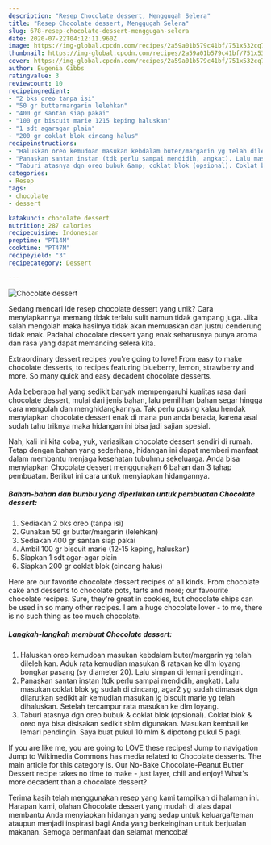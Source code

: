 ```yaml
---
description: "Resep Chocolate dessert, Menggugah Selera"
title: "Resep Chocolate dessert, Menggugah Selera"
slug: 678-resep-chocolate-dessert-menggugah-selera
date: 2020-07-22T04:12:11.960Z
image: https://img-global.cpcdn.com/recipes/2a59a01b579c41bf/751x532cq70/chocolate-dessert-foto-resep-utama.jpg
thumbnail: https://img-global.cpcdn.com/recipes/2a59a01b579c41bf/751x532cq70/chocolate-dessert-foto-resep-utama.jpg
cover: https://img-global.cpcdn.com/recipes/2a59a01b579c41bf/751x532cq70/chocolate-dessert-foto-resep-utama.jpg
author: Eugenia Gibbs
ratingvalue: 3
reviewcount: 10
recipeingredient:
- "2 bks oreo tanpa isi"
- "50 gr buttermargarin lelehkan"
- "400 gr santan siap pakai"
- "100 gr biscuit marie 1215 keping haluskan"
- "1 sdt agaragar plain"
- "200 gr coklat blok cincang halus"
recipeinstructions:
- "Haluskan oreo kemudoan masukan kebdalam buter/margarin yg telah dileleh kan. Aduk rata kemudian masukan &amp; ratakan ke dlm loyang bongkar pasang (sy diameter 20). Lalu simpan di lemari pendingin."
- "Panaskan santan instan (tdk perlu sampai mendidih, angkat). Lalu masukan coklat blok yg sudah di cincang, agar2 yg sudah dimasak dgn dilarutkan sedikit air kemudian masukan jg biscuit marie yg telah dihaluskan. Setelah tercampur rata masukan ke dlm loyang."
- "Taburi atasnya dgn oreo bubuk &amp; coklat blok (opsional). Coklat blok &amp; oreo nya bisa disisakan sedikit sblm digunakan. Masukan kembali ke lemari pendingin. Saya buat pukul 10 mlm &amp; dipotong pukul 5 pagi."
categories:
- Resep
tags:
- chocolate
- dessert

katakunci: chocolate dessert 
nutrition: 287 calories
recipecuisine: Indonesian
preptime: "PT14M"
cooktime: "PT47M"
recipeyield: "3"
recipecategory: Dessert

---
```



![Chocolate dessert](https://img-global.cpcdn.com/recipes/2a59a01b579c41bf/751x532cq70/chocolate-dessert-foto-resep-utama.jpg)

Sedang mencari ide resep chocolate dessert yang unik? Cara menyiapkannya memang tidak terlalu sulit namun tidak gampang juga. Jika salah mengolah maka hasilnya tidak akan memuaskan dan justru cenderung tidak enak. Padahal chocolate dessert yang enak seharusnya punya aroma dan rasa yang dapat memancing selera kita.

Extraordinary dessert recipes you&#39;re going to love! From easy to make chocolate desserts, to recipes featuring blueberry, lemon, strawberry and more. So many quick and easy decadent chocolate desserts.

Ada beberapa hal yang sedikit banyak mempengaruhi kualitas rasa dari chocolate dessert, mulai dari jenis bahan, lalu pemilihan bahan segar hingga cara mengolah dan menghidangkannya. Tak perlu pusing kalau hendak menyiapkan chocolate dessert enak di mana pun anda berada, karena asal sudah tahu triknya maka hidangan ini bisa jadi sajian spesial.


Nah, kali ini kita coba, yuk, variasikan chocolate dessert sendiri di rumah. Tetap dengan bahan yang sederhana, hidangan ini dapat memberi manfaat dalam membantu menjaga kesehatan tubuhmu sekeluarga. Anda bisa menyiapkan Chocolate dessert menggunakan 6 bahan dan 3 tahap pembuatan. Berikut ini cara untuk menyiapkan hidangannya.

<!--inarticleads1-->

##### Bahan-bahan dan bumbu yang diperlukan untuk pembuatan Chocolate dessert:

1. Sediakan 2 bks oreo (tanpa isi)
1. Gunakan 50 gr butter/margarin (lelehkan)
1. Sediakan 400 gr santan siap pakai
1. Ambil 100 gr biscuit marie (12-15 keping, haluskan)
1. Siapkan 1 sdt agar-agar plain
1. Siapkan 200 gr coklat blok (cincang halus)


Here are our favorite chocolate dessert recipes of all kinds. From chocolate cake and desserts to chocolate pots, tarts and more; our favourite chocolate recipes. Sure, they&#39;re great in cookies, but chocolate chips can be used in so many other recipes. I am a huge chocolate lover - to me, there is no such thing as too much chocolate. 

<!--inarticleads2-->

##### Langkah-langkah membuat Chocolate dessert:

1. Haluskan oreo kemudoan masukan kebdalam buter/margarin yg telah dileleh kan. Aduk rata kemudian masukan &amp; ratakan ke dlm loyang bongkar pasang (sy diameter 20). Lalu simpan di lemari pendingin.
1. Panaskan santan instan (tdk perlu sampai mendidih, angkat). Lalu masukan coklat blok yg sudah di cincang, agar2 yg sudah dimasak dgn dilarutkan sedikit air kemudian masukan jg biscuit marie yg telah dihaluskan. Setelah tercampur rata masukan ke dlm loyang.
1. Taburi atasnya dgn oreo bubuk &amp; coklat blok (opsional). Coklat blok &amp; oreo nya bisa disisakan sedikit sblm digunakan. Masukan kembali ke lemari pendingin. Saya buat pukul 10 mlm &amp; dipotong pukul 5 pagi.


If you are like me, you are going to LOVE these recipes! Jump to navigation Jump to Wikimedia Commons has media related to Chocolate desserts. The main article for this category is. Our No-Bake Chocolate-Peanut Butter Dessert recipe takes no time to make - just layer, chill and enjoy! What&#39;s more decadent than a chocolate dessert? 

Terima kasih telah menggunakan resep yang kami tampilkan di halaman ini. Harapan kami, olahan Chocolate dessert yang mudah di atas dapat membantu Anda menyiapkan hidangan yang sedap untuk keluarga/teman ataupun menjadi inspirasi bagi Anda yang berkeinginan untuk berjualan makanan. Semoga bermanfaat dan selamat mencoba!
